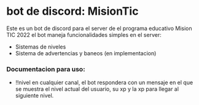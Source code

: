 # bot de discord: MisionTic

Este es un bot de discord para el server de el programa educativo Mision TIC 2022
el bot maneja funcionalidades simples en el server:

* Sistemas de niveles
* Sistema de advertencias y baneos (en implementacion)



### Documentacion para uso:

* !!nivel en cualquier canal, el bot respondera con un mensaje en el que se muestra el nivel actual del usuario, su xp y la xp para llegar al siguiente nivel.

